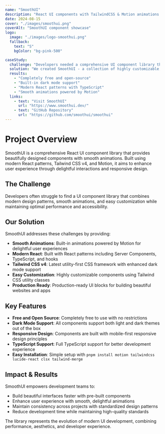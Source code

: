```yaml
---
name: "SmoothUI"
description: "React UI components with TailwindCSS & Motion animations for beautiful websites and apps."
date: 2024-08-15
cover: "./images/smoothui.png"
coverAlt: "SmoothUI component showcase"
logo:
  image: "./images/logo-smoothui.png"
  fallback:
    text: "S"
    bgColor: "bg-pink-500"

caseStudy:
  challenge: "Developers needed a comprehensive UI component library that combines modern React patterns with smooth animations and responsive design."
  solution: "We created SmoothUI - a collection of highly customizable, production-ready UI components built with React, Tailwind CSS v4, and Motion animations."
  results:
    - "Completely free and open-source"
    - "Built-in dark mode support"
    - "Modern React patterns with TypeScript"
    - "Smooth animations powered by Motion"
  links:
    - text: "Visit SmoothUI"
      url: "https://www.smoothui.dev/"
    - text: "GitHub Repository"
      url: "https://github.com/smoothui/smoothui"
---
```


# Project Overview

SmoothUI is a comprehensive React UI component library that provides beautifully designed components with smooth animations. Built using modern React patterns, Tailwind CSS v4, and Motion, it aims to enhance user experience through delightful interactions and responsive design.

## The Challenge

Developers often struggle to find a UI component library that combines modern design patterns, smooth animations, and easy customization while maintaining optimal performance and accessibility.

## Our Solution

SmoothUI addresses these challenges by providing:

- **Smooth Animations**: Built-in animations powered by Motion for delightful user experiences
- **Modern React**: Built with React patterns including Server Components, TypeScript, and hooks
- **Tailwind CSS v4**: Latest utility-first CSS framework with enhanced dark mode support
- **Easy Customization**: Highly customizable components using Tailwind CSS utility classes
- **Production Ready**: Production-ready UI blocks for building beautiful websites and apps

## Key Features

- **Free and Open Source**: Completely free to use with no restrictions
- **Dark Mode Support**: All components support both light and dark themes out of the box
- **Responsive Design**: Components are built with mobile-first responsive design principles
- **TypeScript Support**: Full TypeScript support for better development experience
- **Easy Installation**: Simple setup with `pnpm install motion tailwindcss lucide-react clsx tailwind-merge`

## Impact & Results

SmoothUI empowers development teams to:

- Build beautiful interfaces faster with pre-built components
- Enhance user experience with smooth, delightful animations
- Maintain consistency across projects with standardized design patterns
- Reduce development time while maintaining high-quality standards

The library represents the evolution of modern UI development, combining performance, aesthetics, and developer experience.
